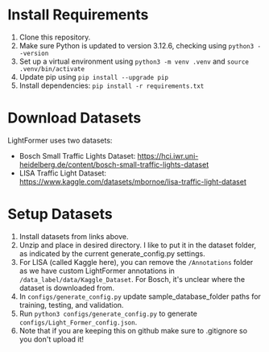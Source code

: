 # Install Requirements

1. Clone this repository.
2. Make sure Python is updated to version 3.12.6, checking using `python3 --version`
3. Set up a virtual environment using `python3 -m venv .venv` and `source .venv/bin/activate`
4. Update pip using `pip install --upgrade pip`
5. Install dependencies: `pip install -r requirements.txt`

# Download Datasets

LightFormer uses two datasets:

- Bosch Small Traffic Lights Dataset: https://hci.iwr.uni-heidelberg.de/content/bosch-small-traffic-lights-dataset
- LISA Traffic Light Dataset: https://www.kaggle.com/datasets/mbornoe/lisa-traffic-light-dataset

# Setup Datasets

1. Install datasets from links above.
2. Unzip and place in desired directory. I like to put it in the dataset folder, as indicated by the current generate_config.py settings.
3. For LISA (called Kaggle here), you can remove the `/Annotations` folder as we have custom LightFormer annotations in `/data_label/data/Kaggle_Dataset`. For Bosch, it's unclear where the dataset is downloaded from.
4. In `configs/generate_config.py` update sample_database_folder paths for training, testing, and validation.
5. Run `python3 configs/generate_config.py` to generate `configs/Light_Former_config.json`.
6. Note that if you are keeping this on github make sure to .gitignore so you don't upload it!
